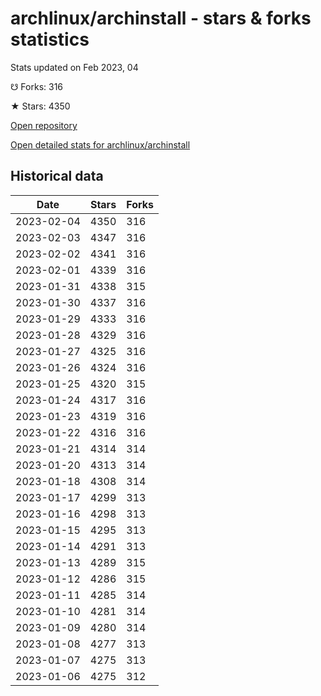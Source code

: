 # archlinux/archinstall - stars & forks statistics

Stats updated on Feb 2023, 04

☋ Forks: 316

★ Stars: 4350

[Open repository](https://github.com/archlinux/archinstall)

[Open detailed stats for archlinux/archinstall](https://reviewgithub.com/rep/archlinux/archinstall)

## Historical data
| Date | Stars | Forks |
|------|-------|-------|
| 2023-02-04 | 4350 | 316 | 
| 2023-02-03 | 4347 | 316 | 
| 2023-02-02 | 4341 | 316 | 
| 2023-02-01 | 4339 | 316 | 
| 2023-01-31 | 4338 | 315 | 
| 2023-01-30 | 4337 | 316 | 
| 2023-01-29 | 4333 | 316 | 
| 2023-01-28 | 4329 | 316 | 
| 2023-01-27 | 4325 | 316 | 
| 2023-01-26 | 4324 | 316 | 
| 2023-01-25 | 4320 | 315 | 
| 2023-01-24 | 4317 | 316 | 
| 2023-01-23 | 4319 | 316 | 
| 2023-01-22 | 4316 | 316 | 
| 2023-01-21 | 4314 | 314 | 
| 2023-01-20 | 4313 | 314 | 
| 2023-01-18 | 4308 | 314 | 
| 2023-01-17 | 4299 | 313 | 
| 2023-01-16 | 4298 | 313 | 
| 2023-01-15 | 4295 | 313 | 
| 2023-01-14 | 4291 | 313 | 
| 2023-01-13 | 4289 | 315 | 
| 2023-01-12 | 4286 | 315 | 
| 2023-01-11 | 4285 | 314 | 
| 2023-01-10 | 4281 | 314 | 
| 2023-01-09 | 4280 | 314 | 
| 2023-01-08 | 4277 | 313 | 
| 2023-01-07 | 4275 | 313 | 
| 2023-01-06 | 4275 | 312 | 

